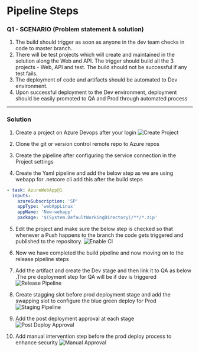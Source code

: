 # Pipeline Steps

### Q1 - SCENARIO (Problem statement & solution)

1) The build should trigger as soon as anyone in the dev team checks in code to master branch.
2) There will be test projects which will create and maintained in the solution along the Web and API. 
The trigger should build all the 3 projects - Web, API and test.
 The build should not be successful if any test fails.
3) The deployment of code and artifacts should be automated to Dev environment. 
4) Upon successful deployment to the Dev environment, deployment should be easily promoted to QA 
and Prod through automated process

---------
### Solution

1. Create a project on Azure Devops after your login
![Create Project](imgs/create-project.png)

2. Clone the git or version control remote repo to Azure repos
3. Create the pipeline after configuring the service connection in the Project settings
4. Create the Yaml pipeline and add the below step as we are using webapp for .netcore cli add this after the build steps

```yaml
- task: AzureWebApp@1
  inputs:
    azureSubscription: 'SP'
    appType: 'webAppLinux'
    appName: 'New-webapp'
    package: '$(System.DefaultWorkingDirectory)/**/*.zip'
```

5. Edit the project and make sure the below step is checked so that whenever a
Push happens to the branch the code gets triggered and published to the repository.
![Enable CI](imgs/enable-ci.png)

6. Now we have completed the build pipeline and now moving on to the release pipeline steps

7. Add the artifact and create the Dev stage and then link it to QA as below .The pre deployment step for QA will be if dev is triggered
![Release Pipeline](imgs/release-pipeline.png)

8. Create stagging slot before prod deployment stage and add the swapping slot to configure the blue green deploy for Prod
![Staging Pipeline](imgs/Staging.png)

9. Add the post deployment approval at each stage
![Post Deploy Approval](imgs/post-deploy-approval.png)

10. Add manual intervention step before the prod deploy process to enhance security
![Manual Approval](imgs/manual-approval.png)

